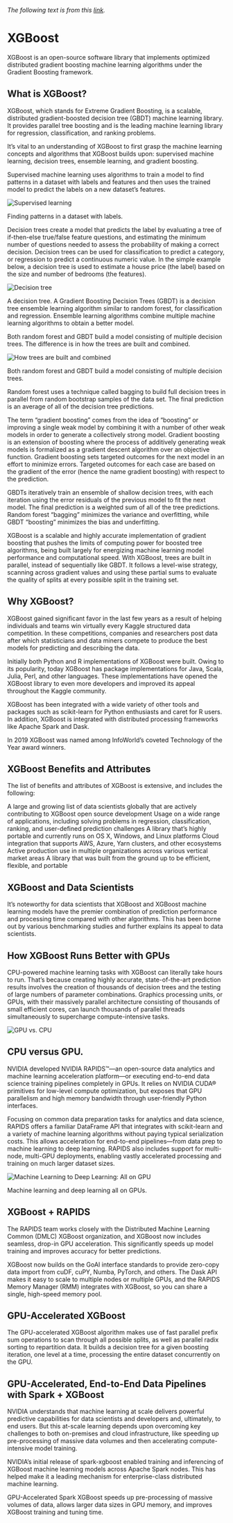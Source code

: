 _The following text is from this [link](https://www.nvidia.com/en-us/glossary/data-science/xgboost/#:~:text=XGBoost%2C%20which%20stands%20for%20Extreme,%2C%20classification%2C%20and%20ranking%20problems.)._

# XGBoost

XGBoost is an open-source software library that implements optimized distributed gradient boosting machine learning algorithms under the Gradient Boosting framework.

 
## What is XGBoost?

XGBoost, which stands for Extreme Gradient Boosting, is a scalable, distributed gradient-boosted decision tree (GBDT) machine learning library. It provides parallel tree boosting and is the leading machine learning library for regression, classification, and ranking problems.

It’s vital to an understanding of XGBoost to first grasp the machine learning concepts and algorithms that XGBoost builds upon: supervised machine learning, decision trees, ensemble learning, and gradient boosting.

Supervised machine learning uses algorithms to train a model to find patterns in a dataset with labels and features and then uses the trained model to predict the labels on a new dataset’s features.

![Supervised learning](/images/features.png)

Finding patterns in a dataset with labels.

Decision trees create a model that predicts the label by evaluating a tree of if-then-else true/false feature questions, and estimating the minimum number of questions needed to assess the probability of making a correct decision. Decision trees can be used for classification to predict a category, or regression to predict a continuous numeric value. In the simple example below, a decision tree is used to estimate a house price (the label) based on the size and number of bedrooms (the features).

![Decision tree](/images/tree.png)

A decision tree.
A Gradient Boosting Decision Trees (GBDT) is a decision tree ensemble learning algorithm similar to random forest, for classification and regression. Ensemble learning algorithms combine multiple machine learning algorithms to obtain a better model.

Both random forest and GBDT build a model consisting of multiple decision trees. The difference is in how the trees are built and combined.

![How trees are built and combined](/images/subset.png)

Both random forest and GBDT build a model consisting of multiple decision trees.

Random forest uses a technique called bagging to build full decision trees in parallel from random bootstrap samples of the data set. The final prediction is an average of all of the decision tree predictions.

The term “gradient boosting” comes from the idea of “boosting” or improving a single weak model by combining it with a number of other weak models in order to generate a collectively strong model. Gradient boosting is an extension of boosting where the process of additively generating weak models is formalized as a gradient descent algorithm over an objective function. Gradient boosting sets targeted outcomes for the next model in an effort to minimize errors. Targeted outcomes for each case are based on the gradient of the error (hence the name gradient boosting) with respect to the prediction.

GBDTs iteratively train an ensemble of shallow decision trees, with each iteration using the error residuals of the previous model to fit the next model. The final prediction is a weighted sum of all of the tree predictions. Random forest “bagging” minimizes the variance and overfitting, while GBDT “boosting” minimizes the bias and underfitting.

XGBoost is a scalable and highly accurate implementation of gradient boosting that pushes the limits of computing power for boosted tree algorithms, being built largely for energizing machine learning model performance and computational speed. With XGBoost, trees are built in parallel, instead of sequentially like GBDT. It follows a level-wise strategy, scanning across gradient values and using these partial sums to evaluate the quality of splits at every possible split in the training set. 

## Why XGBoost?

XGBoost gained significant favor in the last few years as a result of helping individuals and teams win virtually every Kaggle structured data competition. In these competitions, companies and researchers post data after which statisticians and data miners compete to produce the best models for predicting and describing the data.

Initially both Python and R implementations of XGBoost were built. Owing to its popularity, today XGBoost has package implementations for Java, Scala, Julia, Perl, and other languages. These implementations have opened the XGBoost library to even more developers and improved its appeal throughout the Kaggle community.

XGBoost has been integrated with a wide variety of other tools and packages such as scikit-learn for Python enthusiasts and caret for R users. In addition, XGBoost is integrated with distributed processing frameworks like Apache Spark and Dask.

In 2019 XGBoost was named among InfoWorld’s coveted Technology of the Year award winners.

## XGBoost Benefits and Attributes

The list of benefits and attributes of XGBoost is extensive, and includes the following:

A large and growing list of data scientists globally that are actively contributing to XGBoost open source development
Usage on a wide range of applications, including solving problems in regression, classification, ranking, and user-defined prediction challenges
A library that’s highly portable and currently runs on OS X, Windows, and Linux platforms
Cloud integration that supports AWS, Azure, Yarn clusters, and other ecosystems
Active production use in multiple organizations across various vertical market areas
A library that was built from the ground up to be efficient, flexible, and portable

## XGBoost and Data Scientists

It’s noteworthy for data scientists that XGBoost and XGBoost machine learning models have the premier combination of prediction performance and processing time compared with other algorithms. This has been borne out by various benchmarking studies and further explains its appeal to data scientists.

## How XGBoost Runs Better with GPUs

CPU-powered machine learning tasks with XGBoost can literally take hours to run. That’s because creating highly accurate, state-of-the-art prediction results involves the creation of thousands of decision trees and the testing of large numbers of parameter combinations. Graphics processing units, or GPUs, with their massively parallel architecture consisting of thousands of small efficient cores, can launch thousands of parallel threads simultaneously to supercharge compute-intensive tasks.

![GPU vs. CPU](/images/gpu.jpeg)

## CPU versus GPU.

NVIDIA developed NVIDIA RAPIDS™—an open-source data analytics and machine learning acceleration platform—or executing end-to-end data science training pipelines completely in GPUs. It relies on NVIDIA CUDA® primitives for low-level compute optimization, but exposes that GPU parallelism and high memory bandwidth through user-friendly Python interfaces. 

Focusing on common data preparation tasks for analytics and data science, RAPIDS offers a familiar DataFrame API that integrates with scikit-learn and a variety of machine learning algorithms without paying typical serialization costs. This allows acceleration for end-to-end pipelines—from data prep to machine learning to deep learning. RAPIDS also includes support for multi-node, multi-GPU deployments, enabling vastly accelerated processing and training on much larger dataset sizes.

![Machine Learning to Deep Learning: All on GPU](/images/all_on_gpu.png)

Machine learning and deep learning all on GPUs.

## XGBoost + RAPIDS
The RAPIDS team works closely with the Distributed Machine Learning Common (DMLC) XGBoost organization, and XGBoost now includes seamless, drop-in GPU acceleration. This significantly speeds up model training and improves accuracy for better predictions.

XGBoost now builds on the GoAI interface standards to provide zero-copy data import from cuDF, cuPY, Numba, PyTorch, and others. The Dask API makes it easy to scale to multiple nodes or multiple GPUs, and the  RAPIDS Memory Manager (RMM) integrates with XGBoost, so you can share a single, high-speed memory pool.

## GPU-Accelerated XGBoost

The GPU-accelerated XGBoost algorithm makes use of fast parallel prefix sum operations to scan through all possible splits, as well as parallel radix sorting to repartition data. It builds a decision tree for a given boosting iteration, one level at a time, processing the entire dataset concurrently on the GPU. 

## GPU-Accelerated, End-to-End Data Pipelines with Spark + XGBoost

NVIDIA understands that machine learning at scale delivers powerful predictive capabilities for data scientists and developers and, ultimately, to end users. But this at-scale learning depends upon overcoming key challenges to both on-premises and cloud infrastructure, like speeding up pre-processing of massive data volumes and then accelerating compute-intensive model training.

NVIDIA’s initial release of spark-xgboost enabled training and inferencing of XGBoost machine learning models across Apache Spark nodes. This has helped make it a leading mechanism for enterprise-class distributed machine learning.

GPU-Accelerated Spark XGBoost speeds up pre-processing of massive volumes of data, allows larger data sizes in GPU memory, and improves XGBoost training and tuning time.